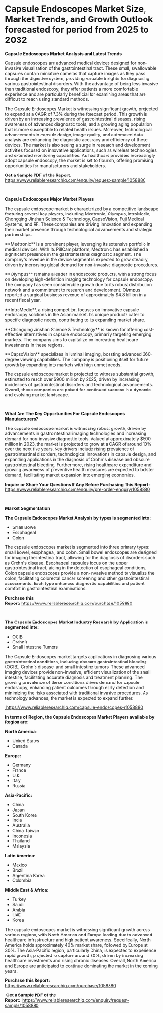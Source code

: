 <p><h1>Capsule Endoscopes Market Size, Market Trends, and Growth Outlook forecasted for period from 2025 to 2032</h1></p><p><strong>Capsule Endoscopes Market Analysis and Latest Trends</strong></p>
<p><p>Capsule endoscopes are advanced medical devices designed for non-invasive visualization of the gastrointestinal tract. These small, swallowable capsules contain miniature cameras that capture images as they pass through the digestive system, providing valuable insights for diagnosing various gastrointestinal disorders. With the advantage of being less invasive than traditional endoscopy, they offer patients a more comfortable experience and are particularly beneficial for examining areas that are difficult to reach using standard methods.</p><p>The Capsule Endoscopes Market is witnessing significant growth, projected to expand at a CAGR of 7.3% during the forecast period. This growth is driven by an increasing prevalence of gastrointestinal diseases, rising awareness of advanced diagnostic tools, and a growing aging population that is more susceptible to related health issues. Moreover, technological advancements in capsule design, image quality, and automated data analysis are enhancing the diagnostic accuracy and efficiency of these devices. The market is also seeing a surge in research and development activities focused on innovative applications, such as wireless technologies and extended monitoring capabilities. As healthcare providers increasingly adopt capsule endoscopy, the market is set to flourish, offering promising opportunities for manufacturers and stakeholders.</p></p>
<p><strong>Get a Sample PDF of the Report:&nbsp;</strong> <a href="https://www.reliableresearchiq.com/enquiry/request-sample/1058880?utm_campaign=1141&utm_medium=2&utm_source=Github&utm_content=ia&utm_term=13042025&utm_id=capsule-endoscopes">https://www.reliableresearchiq.com/enquiry/request-sample/1058880</a></p>
<p>&nbsp;</p>
<p><strong>Capsule Endoscopes Major Market Players</strong></p>
<p><p>The capsule endoscope market is characterized by a competitive landscape featuring several key players, including Medtronic, Olympus, IntroMedic, Chongqing Jinshan Science & Technology, CapsoVision, Fuji Medical Systems, and RF. These companies are driving innovation and expanding their market presence through technological advancements and strategic partnerships.</p><p>**Medtronic** is a prominent player, leveraging its extensive portfolio in medical devices. With its PillCam platform, Medtronic has established a significant presence in the gastrointestinal diagnostic segment. The company's revenue in the device segment is expected to grow steadily, driven by increasing global demand for non-invasive diagnostic procedures.</p><p>**Olympus** remains a leader in endoscopic products, with a strong focus on developing high-definition imaging technology for capsule endoscopy. The company has seen considerable growth due to its robust distribution network and a commitment to research and development. Olympus reported a surgical business revenue of approximately $4.8 billion in a recent fiscal year.</p><p>**IntroMedic**, a rising competitor, focuses on innovative capsule endoscopy solutions in the Asian market. Its unique products cater to specific diagnostic needs, contributing to its expanding market share.</p><p>**Chongqing Jinshan Science & Technology** is known for offering cost-effective alternatives in capsule endoscopy, primarily targeting emerging markets. The company aims to capitalize on increasing healthcare investments in these regions.</p><p>**CapsoVision** specializes in luminal imaging, boasting advanced 360-degree viewing capabilities. The company is positioning itself for future growth by expanding into markets with high unmet needs.</p><p>The capsule endoscope market is projected to witness substantial growth, estimated to reach over $900 million by 2025, driven by increasing incidences of gastrointestinal disorders and technological advancements. Overall, these companies are poised for continued success in a dynamic and evolving market landscape.</p></p>
<p>&nbsp;</p>
<p><strong>What Are The Key Opportunities For Capsule Endoscopes Manufacturers?</strong></p>
<p><p>The capsule endoscope market is witnessing robust growth, driven by advancements in gastrointestinal imaging technologies and increasing demand for non-invasive diagnostic tools. Valued at approximately $500 million in 2023, the market is projected to grow at a CAGR of around 10% over the next five years. Key drivers include rising prevalence of gastrointestinal disorders, technological innovations in capsule design, and expanding applications in the diagnosis of Crohn's disease and obscure gastrointestinal bleeding. Furthermore, rising healthcare expenditure and growing awareness of preventive health measures are expected to bolster demand, facilitating market expansion into emerging economies.</p></p>
<p><strong>Inquire or Share Your Questions If Any Before Purchasing This Report:</strong> <a href="https://www.reliableresearchiq.com/enquiry/pre-order-enquiry/1058880?utm_campaign=1141&utm_medium=2&utm_source=Github&utm_content=ia&utm_term=13042025&utm_id=capsule-endoscopes">https://www.reliableresearchiq.com/enquiry/pre-order-enquiry/1058880</a></p>
<p>&nbsp;</p>
<p><strong>Market Segmentation</strong></p>
<p><strong>The Capsule Endoscopes Market Analysis by types is segmented into:</strong></p>
<p><ul><li>Small Bowel</li><li>Esophageal</li><li>Colon</li></ul></p>
<p><p>The capsule endoscopes market is segmented into three primary types: small bowel, esophageal, and colon. Small bowel endoscopes are designed for imaging the intestinal tract, allowing for the diagnosis of disorders such as Crohn's disease. Esophageal capsules focus on the upper gastrointestinal tract, aiding in the detection of esophageal conditions. Colon capsule endoscopes provide a non-invasive method to visualize the colon, facilitating colorectal cancer screening and other gastrointestinal assessments. Each type enhances diagnostic capabilities and patient comfort in gastrointestinal examinations.</p></p>
<p><strong>Purchase this Report:&nbsp;</strong><a href="https://www.reliableresearchiq.com/purchase/1058880?utm_campaign=1141&utm_medium=2&utm_source=Github&utm_content=ia&utm_term=13042025&utm_id=capsule-endoscopes">https://www.reliableresearchiq.com/purchase/1058880</a></p>
<p>&nbsp;</p>
<p><strong>The Capsule Endoscopes Market Industry Research by Application is segmented into:</strong></p>
<p><ul><li>OGIB</li><li>Crohn’s</li><li>Small Intestine Tumors</li></ul></p>
<p><p>The Capsule Endoscopes market targets applications in diagnosing various gastrointestinal conditions, including obscure gastrointestinal bleeding (OGIB), Crohn's disease, and small intestine tumors. These advanced imaging devices provide non-invasive, efficient visualization of the small intestine, facilitating accurate diagnosis and treatment planning. The growing prevalence of these conditions drives demand for capsule endoscopy, enhancing patient outcomes through early detection and minimizing the risks associated with traditional invasive procedures. As technology advances, the market is expected to expand further.</p></p>
<p><a href="https://www.reliableresearchiq.com/capsule-endoscopes-r1058880?utm_campaign=1141&utm_medium=2&utm_source=Github&utm_content=ia&utm_term=13042025&utm_id=capsule-endoscopes">&nbsp;https://www.reliableresearchiq.com/capsule-endoscopes-r1058880</a></p>
<p><strong>In terms of Region, the Capsule Endoscopes Market Players available by Region are:</strong></p>
<p>
    <p> <strong> North America: </strong>
        <ul>
            <li>United States</li>
            <li>Canada</li>
        </ul>
        </p> 
    <p> <strong> Europe: </strong>
        <ul>
            <li>Germany</li>
            <li>France</li>
            <li>U.K.</li>
            <li>Italy</li>
            <li>Russia</li>
        </ul>
        </p> 
    <p> <strong> Asia-Pacific: </strong>
        <ul>
            <li>China</li>
            <li>Japan</li>
            <li>South Korea</li>
            <li>India</li>
            <li>Australia</li>
            <li>China Taiwan</li>
            <li>Indonesia</li>
            <li>Thailand</li>
            <li>Malaysia</li>
        </ul>
        </p> 
    <p> <strong> Latin America: </strong>
        <ul>
            <li>Mexico</li>
            <li>Brazil</li>
            <li>Argentina Korea</li>
            <li>Colombia</li>
        </ul>
        </p> 
    <p> <strong> Middle East & Africa: </strong>
        <ul>
            <li>Turkey</li>
            <li>Saudi</li>
            <li>Arabia</li>
            <li>UAE</li>
            <li>Korea</li>
        </ul>
    </p>
    </p>
<p><p>The capsule endoscopes market is witnessing significant growth across various regions, with North America and Europe leading due to advanced healthcare infrastructure and high patient awareness. Specifically, North America holds approximately 40% market share, followed by Europe at 30%. The Asia-Pacific region, particularly China, is expected to experience rapid growth, projected to capture around 20%, driven by increasing healthcare investments and rising chronic diseases. Overall, North America and Europe are anticipated to continue dominating the market in the coming years.</p></p>
<p><strong>Purchase this Report: </strong><a href="https://www.reliableresearchiq.com/purchase/1058880?utm_campaign=1141&utm_medium=2&utm_source=Github&utm_content=ia&utm_term=13042025&utm_id=capsule-endoscopes">https://www.reliableresearchiq.com/purchase/1058880</a></p>
<p>&nbsp;<strong>Get a Sample PDF of the Report:&nbsp;&nbsp;</strong><a href="https://www.reliableresearchiq.com/enquiry/request-sample/1058880?utm_campaign=1141&utm_medium=2&utm_source=Github&utm_content=ia&utm_term=13042025&utm_id=capsule-endoscopes">https://www.reliableresearchiq.com/enquiry/request-sample/1058880</a></p>
<p><strong></strong></p>
<p><p></p><p></p><p></p></p>